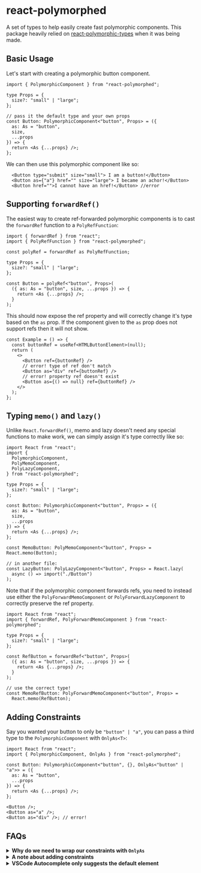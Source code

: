# react-polymorphed

A set of types to help easily create fast polymorphic components. This package heavily relied on [react-polymorphic-types](https://github.com/kripod/react-polymorphic-types) when it was being made.

## Basic Usage

Let's start with creating a polymorphic button component.

```tsx
import { PolymorphicComponent } from "react-polymorphed";

type Props = {
  size?: "small" | "large";
};

// pass it the default type and your own props
const Button: PolymorphicComponent<"button", Props> = ({
  as: As = "button",
  size,
  ...props
}) => {
  return <As {...props} />;
};
```

We can then use this polymorphic component like so:

```tsx
  <Button type="submit" size="small"> I am a button!</Button>
  <Button as={"a"} href="" size="large"> I became an achor!</Button>
  <Button href="">I cannot have an href!</Button> //error
```

## Supporting `forwardRef()`

The easiest way to create ref-forwarded polymorphic components is to cast the `forwardRef` function to a `PolyRefFunction`:

```tsx
import { forwardRef } from "react";
import { PolyRefFunction } from "react-polymorphed";

const polyRef = forwardRef as PolyRefFunction;

type Props = {
  size?: "small" | "large";
};

const Button = polyRef<"button", Props>(
  ({ as: As = "button", size, ...props }) => {
    return <As {...props} />;
  }
);
```

This should now expose the ref property and will correctly change it's type based on the `as` prop. If the component given to the `as` prop does not support refs then it will not show.

```tsx
const Example = () => {
  const buttonRef = useRef<HTMLButtonElement>(null);
  return (
    <>
      <Button ref={buttonRef} />
      // error! type of ref don't match
      <Button as="div" ref={buttonRef} />
      // error! property ref doesn't exist
      <Button as={() => null} ref={buttonRef} />
    </>
  );
};
```

## Typing `memo()` and `lazy()`

Unlike `React.forwardRef()`, memo and lazy doesn't need any special functions to make work, we can simply assign it's type correctly like so:

```tsx
import React from "react";
import {
  PolymorphicComponent,
  PolyMemoComponent,
  PolyLazyComponent,
} from "react-polymorphed";

type Props = {
  size?: "small" | "large";
};

const Button: PolymorphicComponent<"button", Props> = ({
  as: As = "button",
  size,
  ...props
}) => {
  return <As {...props} />;
};

const MemoButton: PolyMemoComponent<"button", Props> = React.memo(Button);

// in another file:
const LazyButton: PolyLazyComponent<"button", Props> = React.lazy(
  async () => import("./Button")
);
```

Note that if the polymorphic component forwards refs, you need to instead use either the `PolyForwardMemoComponent` or `PolyForwardLazyComponent` to correctly preserve the ref property.

```tsx
import React from "react";
import { forwardRef, PolyForwardMemoComponent } from "react-polymorphed";

type Props = {
  size?: "small" | "large";
};

const RefButton = forwardRef<"button", Props>(
  ({ as: As = "button", size, ...props }) => {
    return <As {...props} />;
  }
);

// use the correct type!
const MemoRefButton: PolyForwardMemoComponent<"button", Props> =
  React.memo(RefButton);
```

## Adding Constraints

Say you wanted your button to only be `"button" | "a"`, you can pass a third type to the `PolymorphicComponent` with `OnlyAs<T>`:

```tsx
import React from "react";
import { PolymorphicComponent, OnlyAs } from "react-polymorphed";

const Button: PolymorphicComponent<"button", {}, OnlyAs<"button" | "a">> = ({
  as: As = "button",
  ...props
}) => {
  return <As {...props} />;
};

<Button />;
<Button as="a" />;
<Button as="div" />; // error!
```

## FAQs

<details> 
<summary><strong>Why do we need to wrap our constraints with <code>OnlyAs<T></code></strong></summary>

Just `"button" | "a"` could do the trick but we then have a problem of our props being "known" and typescript will complain that props don't match. [see issue #3](https://github.com/nasheomirro/react-polymorphed/issues/3)

```tsx
const Button: PolymorphicComponent<"button", {}, "button" | "a"> = ({
  as: As = "button",
  ...props
}) => {
  // error when props are spread
  return <As {...props} />;
};
```

`OnlyAs<T>` solves this by adding another type to the contraint, a type that makes our props unknown:

```ts
// ComponentProps<"button"> | ComponentProps<"a">
type A = ComponentPropsWithoutRef<"button" | "a">;

// unknown
type B = ComponentPropsWithoutRef<OnlyAs<"button" | "a">>;

// what OnlyAs is doing:
type C = ComponentPropsWithoutRef<
  "button" | "a" | (() => React.ReactElement<never>)
>;
```
</details>

<details> 
<summary><strong>A note about adding constraints</strong></summary>

using something like `ElementType<{ href: "a" }>` will not work on components which do not have explicit props:

```tsx
type A = () => null;
type B = A extends ElementType<{ required: string }> ? true : false; // true!
```

</details>

<details>
<summary><strong>VSCode Autocomplete only suggests the default element</strong></summary>

wrap your string around an `{}` block, it will then show the full list of suggestions.

</details>
